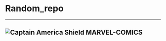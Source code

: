 # Random_repo

---
## ![Captain America Shield](https://www.google.com/url?sa=i&url=https%3A%2F%2Fin.pinterest.com%2Fpin%2Fiphone-wallpapers-wallpapers-for-iphone-xs-iphone-xr-and-iphone-x-iphone-wallpa--592575263462840349%2F&psig=AOvVaw2TLeR4DvC0m-uQJz9vLSh4&ust=1752753924879000&source=images&cd=vfe&opi=89978449&ved=0CBUQjRxqFwoTCJD7vrirwY4DFQAAAAAdAAAAABAL) MARVEL-COMICS
